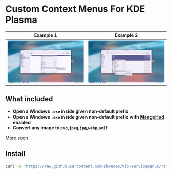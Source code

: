 # Custom Context Menus For KDE Plasma

| Example 1               | Example 2               |
|          ---            |           ---           |
| ![](./screenshot_1.png) | ![](./screenshot_2.png) |

## What included

- **Open a Windows `.exe` inside given non-default prefix**
- **Open a Windows `.exe` inside given non-default prefix with [MangoHud](https://github.com/flightlessmango/MangoHud) enabled**
- **Convert any image to `png`,`jpeg`,`jpg`,`webp`,`avif`**

More soon

## Install

```bash
curl -s "https://raw.githubusercontent.com/shvedes/kio-servicemenus/refs/heads/main/install.sh" | bash
```
